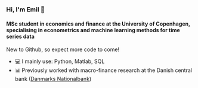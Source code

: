 ### Hi, I'm Emil 👋

#### MSc student in economics and finance at the University of Copenhagen, specialising in econometrics and machine learning methods for time series data

New to Github, so expect more code to come!<br>

- 💻 I mainly use: Python, Matlab, SQL
- 📊 Previously worked with macro-finance research at the Danish central bank ([Danmarks Nationalbank](https://www.nationalbanken.dk/en))

<!--
🏦⚙️🎓🌍📈
https://gist.github.com/rxaviers/7360908
https://github.com/caneco/caneco/blob/master/README.md
-->
